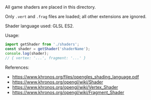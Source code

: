 All game shaders are placed in this directory.

Only `.vert` and `.frag` files are loaded; all other extensions are ignored.

Shader language used: GLSL ES2.

Usage:
```js
import getShader from './shaders';
const shader = getShader('shaderName');
console.log(shader);
// { vertex: '...', fragment: '...' }
```

References:
 * https://www.khronos.org/files/opengles_shading_language.pdf
 * https://www.khronos.org/opengl/wiki/Shader
 * https://www.khronos.org/opengl/wiki/Vertex_Shader
 * https://www.khronos.org/opengl/wiki/Fragment_Shader
